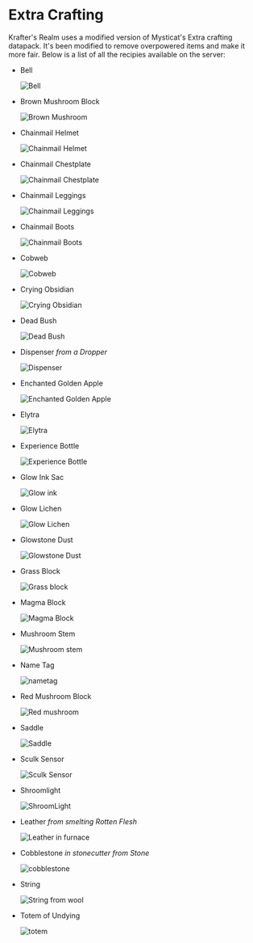 # Extra Crafting
Krafter's Realm uses a modified version of Mysticat's Extra crafting datapack. It's been modified to remove overpowered items and make it more fair. Below is a list of all the recipies available on the server:

- Bell

    ![Bell](/kraftersrealm/src/bell.png)

- Brown Mushroom Block

    ![Brown Mushroom](/kraftersrealm/src/brown_mushroom.png)

- Chainmail Helmet

    ![Chainmail Helmet](/kraftersrealm/src/chainmail_helm.png)

- Chainmail Chestplate

    ![Chainmail Chestplate](/kraftersrealm/src/chainmail_plate.png)

- Chainmail Leggings

    ![Chainmail Leggings](/kraftersrealm/src/chainmail_leggings.png)

- Chainmail Boots

    ![Chainmail Boots](/kraftersrealm/src/chainmail_boots.png)

- Cobweb

    ![Cobweb](/kraftersrealm/src/cobweb.png)

- Crying Obsidian

    ![Crying Obsidian](/kraftersrealm/src/crying_obsidian.png)

- Dead Bush

    ![Dead Bush](/kraftersrealm/src/dead_bush.png)

- Dispenser *from a Dropper*

    ![Dispenser](/kraftersrealm/src/dropper_to_dispenser.png)

- Enchanted Golden Apple

    ![Enchanted Golden Apple](/kraftersrealm/src/egapple.png)

- Elytra

    ![Elytra](/kraftersrealm/src/elytra.png)

- Experience Bottle

    ![Experience Bottle](/kraftersrealm/src/experience_bottle.png)

- Glow Ink Sac

    ![Glow ink](/kraftersrealm/src/glow_ink.png)

- Glow Lichen

    ![Glow Lichen](/kraftersrealm/src/glow_lichen.png)

- Glowstone Dust

    ![Glowstone Dust](/kraftersrealm/src/glowstone_dust.png)

- Grass Block

    ![Grass block](/kraftersrealm/src/grassblock.png)

- Magma Block

    ![Magma Block](/kraftersrealm/src/magma_block.png)

- Mushroom Stem

    ![Mushroom stem](/kraftersrealm/src/mushroom_stem.png)

- Name Tag

    ![nametag](/kraftersrealm/src/nametag.png)

- Red Mushroom Block

    ![Red mushroom](/kraftersrealm/src/red_mushroom.png)

- Saddle

    ![Saddle](/kraftersrealm/src/saddle.png)

- Sculk Sensor

    ![Sculk Sensor](/kraftersrealm/src/sculk_sensor.png)

- Shroomlight

    ![ShroomLight](/kraftersrealm/src/shroomlight.png)

- Leather *from smelting Rotten Flesh*

    ![Leather in furnace](/kraftersrealm/src/smelt_flesh_leather.png)

- Cobblestone *in stonecutter from Stone*

    ![cobblestone](/kraftersrealm/src/stonecutter_stone_cobblestone.png)

- String

    ![String from wool](/kraftersrealm/src/string.png)

- Totem of Undying

    ![totem](/kraftersrealm/src/totem.png)